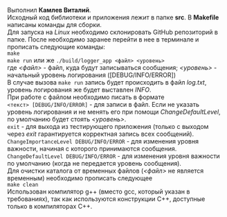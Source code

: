 Выполнил **Камлев Виталий**.<br/>
Исходный код библиотеки и приложения лежит в папке __src__. В __Makefile__ написаны команды для сборки.<br/>
Для запуска на *Linux* необходимо  склонировать GitHub репозиторий в папкe. После необходимо заранее перейти в нее в терминале и прописать следующие команды:<br/>
```make```<br/>
```make run``` или же ```./build/logger_app <файл> <уровень>```<br/>
где *<файл>* - файл, куда будут записываться сообщения; *<уровень>* - начальный уровень логирования ([DEBUG/INFO/ERROR])<br/>
В случае вызова ```make run``` запись будет происходить в файл *log.txt*, уровень логирования же будет выставлен *INFO*.<br/>
При работе с файлом необходимо писать в формате<br/>
```<текст> [DEBUG/INFO/ERROR]``` - для записи в файл. Если не указать уровень логирования и не менять его при помощи *ChangeDefaultLevel*, по умолчанию будет стоять *<уровень>*.<br/>
```exit``` - для выхода из тестирующего приложения (только с выходом через *exit* гарантируется корректная запись всех сообщений).<br/>
```ChangeImportanceLevel DEBUG/INFO/ERROR``` - для изменения уровня важности, начиная с которого принимаются сообщения.<br/>
```ChangeDefaultLevel DEBUG/INFO/ERROR``` - для изменения уровня важности по умолчанию (когда не передается уровень сообщения).<br/>
Для очистки каталога от временных файлов (*<файл>* не является временным) необходимо прописать следующее<br/>
```make clean```<br/>
Использован компилятор g++ (вместо gcc, который указан в требованиях), так как используются конструкции C++, доступные только в компиляторах C++.
